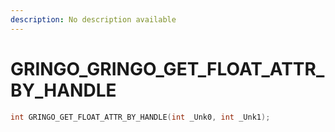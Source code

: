 ```yaml
---
description: No description available 
---
```


# GRINGO\_GRINGO_GET_FLOAT_ATTR_BY_HANDLE

```cpp
int GRINGO_GET_FLOAT_ATTR_BY_HANDLE(int _Unk0, int _Unk1);
```